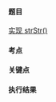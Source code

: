 #### 题目

[实现 strStr()](https://leetcode.cn/problems/implement-strstr/)

#### 考点


#### 关键点


#### 执行结果

